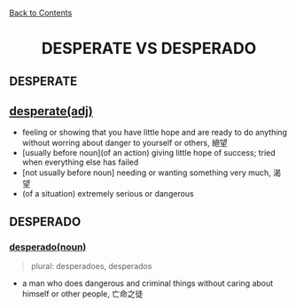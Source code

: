 ﻿[Back to Contents](../README.md)

# <p style="text-align: center;">DESPERATE VS DESPERADO</p>

## DESPERATE 

## [desperate(adj)](https://www.oxfordlearnersdictionaries.com/definition/english/desperate)
- feeling or showing that you have little hope and are ready to do anything without worring about danger to yourself or others, 絕望
- [usually before noun](of an action) giving little hope of success; tried when everything else has failed
- [not usually before noun] needing or wanting something very much, 渴望
- (of a situation) extremely serious or dangerous

## DESPERADO

### [desperado(noun)](https://www.oxfordlearnersdictionaries.com/definition/english/desperado)
> plural: desperadoes, desperados
- a man who does dangerous and criminal things without caring about himself or other people, 亡命之徒
